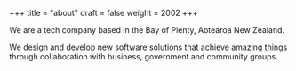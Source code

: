 +++
title = "about"
draft = false
weight = 2002
+++

We are a tech company based in the Bay of Plenty, Aotearoa New Zealand.

We design and develop new software solutions that achieve amazing things through collaboration with business, government and community groups.


